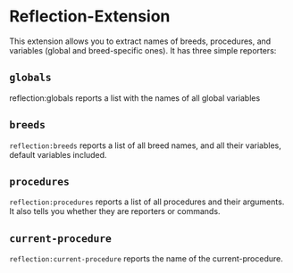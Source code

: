 # Reflection-Extension
This extension allows you to extract names of breeds, procedures, and variables (global and breed-specific ones).
It has three simple reporters:

## `globals`
reflection:globals reports a list with the names of all global variables

## `breeds`
`reflection:breeds` reports a list of all breed names, and all their variables, default variables included.

## `procedures`
`reflection:procedures` reports a list of all procedures and their arguments. It also tells you whether they are reporters or commands.

## `current-procedure`
`reflection:current-procedure` reports the name of the current-procedure.
